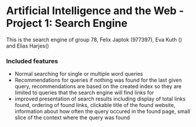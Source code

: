 # Artificial Intelligence and the Web - Project 1: Search Engine
This is the search engine of group 78, Felix Japtok (977397), Eva Kuth () and Elias Harjes()
### Included features
- Normal searching for single or multiple word queries
- Recommendations for queries if nothing was found for the last given query, recommendations are based on the created index so they are limited to queries that the search engine will find links for
- improved presentation of search results including display of total links found, ordering of found links, clickable title of the found website, information about how often the query occured in the found page, small slice of the context where the query was found